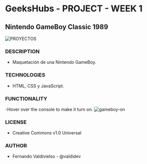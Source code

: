 # GeeksHubs - PROJECT - WEEK 1 
## Nintendo GameBoy Classic 1989
![PROYECTOS](https://user-images.githubusercontent.com/96445737/192459347-53e05bc3-6f0b-4bfd-8ee7-984daeb2e7c4.png)
### DESCRIPTION
 - Maquetación de una Nintendo GameBoy.
### TECHNOLOGIES
 - HTML, CSS y JavaScript.
### FUNCTIONALITY
-Hover over the console to make it turn on.
![gameboy-on](https://user-images.githubusercontent.com/96445737/192460127-0d869f93-d3dc-4342-b23b-58ca434cfe41.png)
### LICENSE
 - Creative Commons v1.0 Universal
### AUTHOR
 - Fernando Valdivielso - @valdidev
